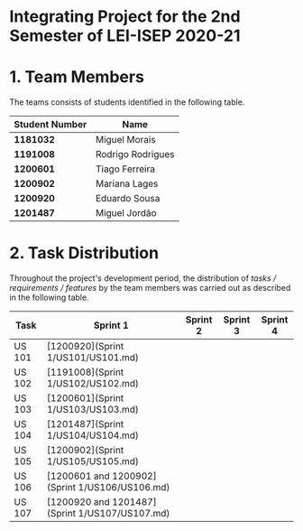 # Integrating Project for the 2nd Semester of LEI-ISEP 2020-21

# 1. Team Members

The teams consists of students identified in the following table.

| Student Number | Name |
|----------------|----------------------------|
| **1181032**    | Miguel Morais              |
| **1191008**    | Rodrigo Rodrigues          |
| **1200601**    | Tiago Ferreira             |
| **1200902**    | Mariana Lages              |
| **1200920**    | Eduardo Sousa              |
| **1201487**    | Miguel Jordão              |



# 2. Task Distribution ###


Throughout the project's development period, the distribution of _tasks / requirements / features_ by the team members was carried out as described in the following table.


| Task   |                Sprint 1                   | Sprint 2 | Sprint 3 | Sprint 4 |
|--------|-------------------------------------------|----------|----------|----------|
| US 101 | [1200920](Sprint 1/US101/US101.md)         |          |          |          |
| US 102 | [1191008](Sprint 1/US102/US102.md)         |          |          |          |
| US 103 | [1200601](Sprint 1/US103/US103.md)         |          |          |          |
| US 104 | [1201487](Sprint 1/US104/US104.md)         |          |          |          |
| US 105 | [1200902](Sprint 1/US105/US105.md)         |          |          |          |
| US 106 | [1200601 and 1200902](Sprint 1/US106/US106.md) |          |          |          |
| US 107 | [1200920 and 1201487](Sprint 1/US107/US107.md) |          |          |          |
